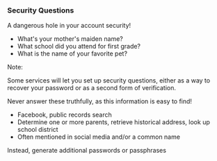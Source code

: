 ### Security Questions

A dangerous hole in your account security!

* <!-- .element: class="fragment" --> What's your mother's maiden name?
* <!-- .element: class="fragment" --> What school did you attend for first grade?
* <!-- .element: class="fragment" --> What is the name of your favorite pet?

Note:

Some services will let you set up security questions, either as a way to recover your password or as a second form of verification.

Never answer these truthfully, as this information is easy to find!

* Facebook, public records search
* Determine one or more parents, retrieve historical address, look up school district
* Often mentioned in social media and/or a common name

Instead, generate additional passwords or passphrases
